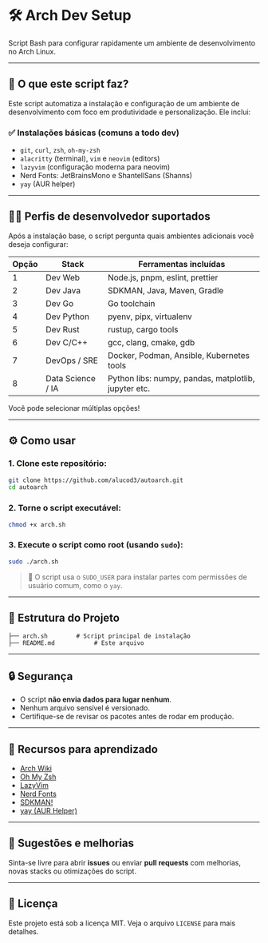 # 🛠️ Arch Dev Setup

Script Bash para configurar rapidamente um ambiente de desenvolvimento no Arch Linux.

---

## 🚀 O que este script faz?

Este script automatiza a instalação e configuração de um ambiente de desenvolvimento com foco em produtividade e personalização. Ele inclui:

### ✅ Instalações básicas (comuns a todo dev)
- `git`, `curl`, `zsh`, `oh-my-zsh`
- `alacritty` (terminal), `vim` e `neovim` (editors)
- `lazyvim` (configuração moderna para neovim)
- Nerd Fonts: JetBrainsMono e ShantellSans (Shanns)
- `yay` (AUR helper)

---

## 🧑‍💻 Perfis de desenvolvedor suportados

Após a instalação base, o script pergunta quais ambientes adicionais você deseja configurar:

| Opção | Stack                          | Ferramentas incluídas                                 |
|-------|--------------------------------|--------------------------------------------------------|
| 1     | Dev Web                        | Node.js, pnpm, eslint, prettier                        |
| 2     | Dev Java                       | SDKMAN, Java, Maven, Gradle                            |
| 3     | Dev Go                         | Go toolchain                                           |
| 4     | Dev Python                     | pyenv, pipx, virtualenv                                |
| 5     | Dev Rust                       | rustup, cargo tools                                    |
| 6     | Dev C/C++                      | gcc, clang, cmake, gdb                                 |
| 7     | DevOps / SRE                   | Docker, Podman, Ansible, Kubernetes tools              |
| 8     | Data Science / IA              | Python libs: numpy, pandas, matplotlib, jupyter etc.   |

Você pode selecionar múltiplas opções!

---

## ⚙️ Como usar

### 1. Clone este repositório:

```bash
git clone https://github.com/alucod3/autoarch.git
cd autoarch
````

### 2. Torne o script executável:

```bash
chmod +x arch.sh
```

### 3. Execute o script como root (usando `sudo`):

```bash
sudo ./arch.sh
```

> 📌 O script usa o `SUDO_USER` para instalar partes com permissões de usuário comum, como o `yay`.

---

## 📁 Estrutura do Projeto

```text
├── arch.sh        # Script principal de instalação
├── README.md           # Este arquivo
```

---

## 🔒 Segurança

* O script **não envia dados para lugar nenhum**.
* Nenhum arquivo sensível é versionado.
* Certifique-se de revisar os pacotes antes de rodar em produção.

---

## 🧠 Recursos para aprendizado

* [Arch Wiki](https://wiki.archlinux.org/)
* [Oh My Zsh](https://ohmyz.sh/)
* [LazyVim](https://www.lazyvim.org/)
* [Nerd Fonts](https://www.nerdfonts.com/)
* [SDKMAN!](https://sdkman.io/)
* [yay (AUR Helper)](https://github.com/Jguer/yay)

---

## 🧪 Sugestões e melhorias

Sinta-se livre para abrir **issues** ou enviar **pull requests** com melhorias, novas stacks ou otimizações do script.

---

## 📜 Licença

Este projeto está sob a licença MIT. Veja o arquivo `LICENSE` para mais detalhes.
